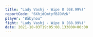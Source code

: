 ```yaml
---
title: "Lady Vashj - Wipe 8 (68.99%)"
reportCode: "6XhjdQmtyfBJDVzN"
player: "Bãbynou"
fight: "Lady Vashj - Wipe 8 (68.99%)"
date: 2021-10-03T19:05:08.133000+00:00
---
```

